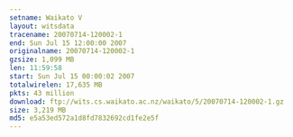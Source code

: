 ```yaml
---
setname: Waikato V
layout: witsdata
tracename: 20070714-120002-1
end: Sun Jul 15 12:00:00 2007
originalname: 20070714-120002-1
gzsize: 1,099 MB
len: 11:59:58
start: Sun Jul 15 00:00:02 2007
totalwirelen: 17,635 MB
pkts: 43 million
download: ftp://wits.cs.waikato.ac.nz/waikato/5/20070714-120002-1.gz
size: 3,219 MB
md5: e5a53ed572a1d8fd7832692cd1fe2e5f
---
```

